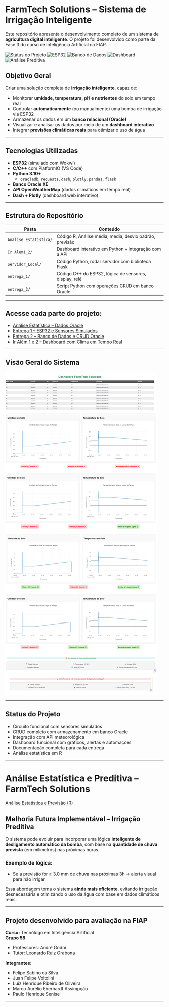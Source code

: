 
# FarmTech Solutions – Sistema de Irrigação Inteligente

Este repositório apresenta o desenvolvimento completo de um sistema de **agricultura digital inteligente**.
O projeto foi desenvolvido como parte da Fase 3 do curso de Inteligência Artificial na FIAP.

![Status do Projeto](https://img.shields.io/badge/Entrega%20Concluída-100%25-green)
![ESP32](https://img.shields.io/badge/Hardware-ESP32-lightgrey)
![Banco de Dados](https://img.shields.io/badge/Oracle-CRUD-blue)
![Dashboard](https://img.shields.io/badge/Visualização-Dash%20%2B%20API-orange)
![Análise Preditiva](https://img.shields.io/badge/Análise%20Preditiva-R%20%2B%20Séries%20Temporais-blueviolet)

## Objetivo Geral

Criar uma solução completa de **irrigação inteligente**, capaz de:

- Monitorar **umidade, temperatura, pH e nutrientes** do solo em tempo real
- Controlar **automaticamente** (ou manualmente) uma bomba de irrigação via ESP32
- Armazenar os dados em um **banco relacional (Oracle)**
- Visualizar e analisar os dados por meio de um **dashboard interativo**
- Integrar **previsões climáticas reais** para otimizar o uso de água

---

## Tecnologias Utilizadas

- **ESP32** (simulado com Wokwi)
- **C/C++** com PlatformIO (VS Code)
- **Python 3.10+**
  - `oracledb`, `requests`, `dash`, `plotly`, `pandas`, `flask`
- **Banco Oracle XE**
- **API OpenWeatherMap** (dados climáticos em tempo real)
- **Dash + Plotly** (dashboard web interativo)

---

## Estrutura do Repositório

| Pasta                   | Conteúdo                                                  |
|-------------------------|-----------------------------------------------------------|
| `Analise_Estatistica/`  | Código R, Análise média, media, desvio padrão, previsão   |
| `Ir Alem1_2/`           | Dashboard interativo em Python + integração com a API     |
| `Servidor_Local/`       | Código Python, rodar servidor com biblioteca Flask        |
| `entrega_1/`            | Código C++ do ESP32, lógica de sensores, display, relé    |
| `entrega_2/`            | Script Python com operações CRUD em banco Oracle          |


---

## Acesse cada parte do projeto:

-  [Análise Estatística – Dados Oracle](./Analise_Estatistica/)
-  [Entrega 1 – ESP32 e Sensores Simulados](./entrega_1/)
-  [Entrega 2 – Banco de Dados e CRUD Oracle](./entrega_2/)
-  [Ir Além 1 e 2 – Dashboard com Clima em Tempo Real](./Ir%20Alem1_2/Dashboard_API_Metereologica/)

---

## Visão Geral do Sistema

![Visão completa do dashboard](Ir%20Alem1_2/Dashboard_API_Metereologica/Imagens/DashboardFuncioando.png)

---

## Status do Projeto

- Circuito funcional com sensores simulados  
- CRUD completo com armazenamento em banco Oracle  
- Integração com API meteorológica  
- Dashboard funcional com gráficos, alertas e automações  
- Documentação completa para cada entrega
- Análise estatística em R

---

# Análise Estatística e Preditiva – FarmTech Solutions

[Análise Estatística e Previsão (R)](./Analise_Estatistica/)

## Melhoria Futura Implementável – Irrigação Preditiva

O sistema pode evoluir para incorporar uma lógica **inteligente de desligamento automático da bomba**, com base na **quantidade de chuva prevista** (em milímetros) nas próximas horas.

### Exemplo de lógica:
- Se a previsão for ≥ 3.0 mm de chuva nas próximas 3h → alerta visual para não irrigar

Essa abordagem torna o sistema **ainda mais eficiente**, evitando irrigação desnecessária e otimizando o uso da água com base em dados climáticos reais.

---

## Projeto desenvolvido para avaliação na FIAP  
**Curso:** Tecnólogo em Inteligência Artificial  
**Grupo 58**  
- Professores: André Godoi
- Tutor: Leonardo Ruiz Orabona
  
**Integrantes:**
- Felipe Sabino da Silva  
- Juan Felipe Voltolini  
- Luiz Henrique Ribeiro de Oliveira  
- Marco Aurélio Eberhardt Assimpção  
- Paulo Henrique Senise  

---
